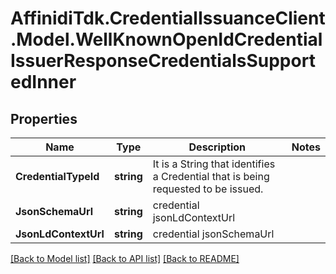# AffinidiTdk.CredentialIssuanceClient.Model.WellKnownOpenIdCredentialIssuerResponseCredentialsSupportedInner

## Properties

Name | Type | Description | Notes
------------ | ------------- | ------------- | -------------
**CredentialTypeId** | **string** | It is a String that identifies a Credential that is being requested to be issued. | 
**JsonSchemaUrl** | **string** | credential jsonLdContextUrl | 
**JsonLdContextUrl** | **string** | credential jsonSchemaUrl | 

[[Back to Model list]](../README.md#documentation-for-models) [[Back to API list]](../README.md#documentation-for-api-endpoints) [[Back to README]](../README.md)

